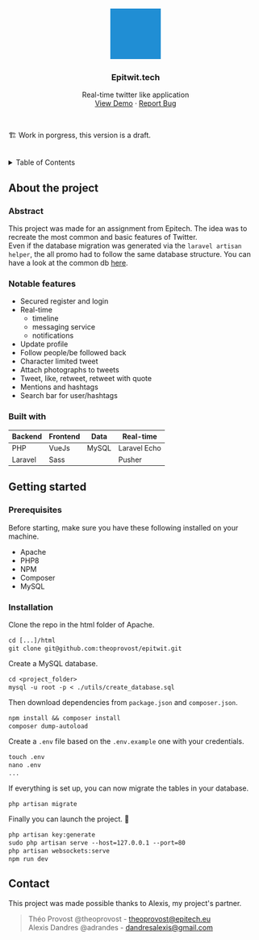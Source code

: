 <br>
<p align="center">
  <a href="https://github.com/othneildrew/Best-README-Template">
    <img src="utils/twit.svg" alt="Epitwit logo" width="100" height="100" style="filter: invert(54%) sepia(63%) saturate(1131%) hue-rotate(174deg) brightness(88%) contrast(87%);">
  </a>

  <h3 align="center">Epitwit.tech</h3>

  <p align="center">
    Real-time twitter like application
    <br />
    <a href="https://epitwit.tech/">View Demo</a>
    ·
    <a href="https://github.com/theoprovost/epitwit/issues">Report Bug</a>
  </p>
</p>
<br>

<p>🏗 Work in porgress, this version is a draft.</p>
<br>

<details>
  <summary>Table of Contents</summary>
  <ol>
    <li>
      <a href="#about-the-project">About The Project</a>
      <ul>
        <li><a href="#abstract">Abstract</a></li>
        <li><a href="#notable-features">Notable features</a></li>
        <li><a href="#built-with">Built with</a></li>
      </ul>
    </li>
    <li>
      <a href="#getting-started">Getting Started</a>
      <ul>
        <li><a href="#prerequisites">Prerequisites</a></li>
        <li><a href="#installation">Installation</a></li>
      </ul>
    </li>
    <li><a href="#contact">Contact</a></li>
  </ol>
</details>

## About the project
### Abstract
This project was made for an assignment from Epitech. The idea was to recreate the most common and basic features of Twitter. <br>
Even if the database migration was generated via the `laravel artisan helper`, the all promo had to follow the same database structure. You can have a look at the common db [here](https://github.com/theoprovost/tweetacademy-common-db).

### Notable features
- Secured register and login
- Real-time
  - timeline
  - messaging service
  - notifications
- Update profile
- Follow people/be followed back
- Character limited tweet
- Attach photographs to tweets
- Tweet, like, retweet, retweet with quote
- Mentions and hashtags
- Search bar for user/hashtags

### Built with
|Backend|Frontend|Data|Real-time|
|---|---|---|---|
|PHP|VueJs|MySQL|Laravel Echo
|Laravel|Sass||Pusher

## Getting started

### Prerequisites
Before starting, make sure you have these following installed on your machine.
- Apache
- PHP8
- NPM
- Composer
- MySQL

### Installation
Clone the repo in the html folder of Apache.
```
cd [...]/html
git clone git@github.com:theoprovost/epitwit.git
```
Create a MySQL database.
```
cd <project_folder>
mysql -u root -p < ./utils/create_database.sql
```
Then download dependencies from `package.json` and `composer.json`.
```
npm install && composer install
composer dump-autoload
```
Create a `.env` file based on the `.env.example` one with your credentials.
```
touch .env
nano .env
...
```
If everything is set up, you can now migrate the tables in your database.
```
php artisan migrate
```
Finally you can launch the project.  🚀
```
php artisan key:generate
sudo php artisan serve --host=127.0.0.1 --port=80
php artisan websockets:serve
npm run dev
```

## Contact
This project was made possible thanks to Alexis, my project's partner. <br>
> Théo Provost @theoprovost - theoprovost@epitech.eu <br>
> Alexis Dandres @adrandes - dandresalexis@gmail.com
